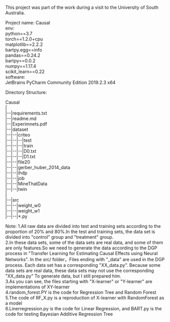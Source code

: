 This project was part of the work during a visit to the University of South Australia.

Project name: Causal  
env:  
	python==3.7  
	torch==1.2.0+cpu  
	matplotlib==2.2.2  
	bartpy.egg==info  
	pandas==0.24.2  
	bartpy==0.0.2  
	numpy==1.17.4  
	scikit_learn==0.22  
software:  
	JetBrains PyCharm Community Edition 2019.2.3 x64  

Directory Structure:  
	  
Causal  
|  
|--|requirements.txt  
|--|readme.md  
|--|Experimnets.pdf  
|--|dataset  
|--|--|criteo  
|--|--|--|test  
|--|--|--|train  
|--|--|--|D0.txt  
|--|--|--|D1.txt  
|--|--|file20   
|--|--|gerber_huber_2014_data  
|--|--|ihdp  
|--|--|job  
|--|--|MineThatData  
|--|--|twin  
|  
|--|src  
|--|--|weight_w0  
|--|--|weight_w1  
|--|--|*.py  
  
Note:
1.All raw data are divided into test and training sets according to the proportion of 20% and 80%.In the test and training sets, the data set is divided into "control" group and "treatment" group.  
2.In these data sets, some of the data sets are real data, and some of them are only features.So we need to generate the data according to the DGP process in "Transfer Learning for Estimating Causal Effects using Neural Networks". In the src/  folder，Files ending with "_data" are used in the DGP process. Each data set has a corresponding "XX_data.py". Because some data sets are real data, these data sets may not use the corresponding "XX_data.py" To generate data, but I still prepared him.  
3.As you can see, the files starting with "X-learner" or "Y-learner" are implementations of XY-learner    
4.random_forest.PY is the code for Regression Tree and Random Forest  
5.The code of RF_X.py is a reproduction of X-learner with RandomForest as a model  
6.Linerregression.py is the code for Linear Regression, and BART.py is the code for testing Bayesian Additive Regression Tree  
